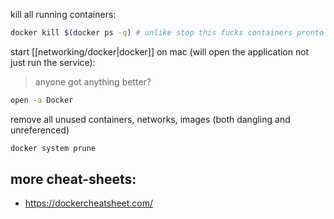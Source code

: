 kill all running containers:
```bash
docker kill $(docker ps -q) # unlike stop this fucks containers pronto
```

start [[networking/docker|docker]] on mac (will open the application not just run the service): 
>anyone got anything better?
```bash
open -a Docker
```

remove all unused containers, networks, images (both dangling and unreferenced)
```bash
docker system prune
```

## more cheat-sheets:
- https://dockercheatsheet.com/